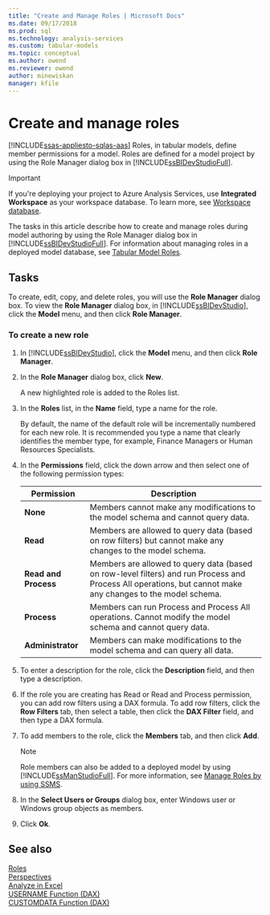 ```yaml
---
title: "Create and Manage Roles | Microsoft Docs"
ms.date: 09/17/2018
ms.prod: sql
ms.technology: analysis-services
ms.custom: tabular-models
ms.topic: conceptual
ms.author: owend
ms.reviewer: owend
author: minewiskan
manager: kfile
---
```

# Create and manage roles 
[!INCLUDE[ssas-appliesto-sqlas-aas](../../includes/ssas-appliesto-sqlas-aas.md)]
  Roles, in tabular models, define member permissions for a model. Roles are defined for a model project by using the Role Manager dialog box in [!INCLUDE[ssBIDevStudioFull](../../includes/ssbidevstudiofull-md.md)]. 

> [!IMPORTANT]
> If you're deploying your project to Azure Analysis Services, use **Integrated Workspace** as your workspace database. To learn more, see [Workspace database](workspace-database-ssas-tabular.md).
  
 The tasks in this article describe how to create and manage roles during model authoring by using the Role Manager dialog box in [!INCLUDE[ssBIDevStudioFull](../../includes/ssbidevstudiofull-md.md)]. For information about managing roles in a deployed model database, see [Tabular Model Roles](../../analysis-services/tabular-models/tabular-model-roles-ssas-tabular.md).  
  
## Tasks  
 To create, edit, copy, and delete roles, you will use the **Role Manager** dialog box. To view the **Role Manager** dialog box, in [!INCLUDE[ssBIDevStudio](../../includes/ssbidevstudio-md.md)], click the **Model** menu, and then click **Role Manager**.  
  
###  <a name="bkmk_new_role"></a> To create a new role  
  
1.  In [!INCLUDE[ssBIDevStudio](../../includes/ssbidevstudio-md.md)], click the **Model** menu, and then click **Role Manager**.  
  
2.  In the **Role Manager** dialog box, click **New**.  
  
     A new highlighted role is added to the Roles list.  
  
3.  In the **Roles** list, in the **Name** field, type a name for the role.  
  
     By default, the name of the default role will be incrementally numbered for each new role. It is recommended you type a name that clearly identifies the member type, for example, Finance Managers or Human Resources Specialists.  
  
4.  In the **Permissions** field, click the down arrow and then select one of the following permission types:  
  
    |Permission|Description|  
    |----------------|-----------------|  
    |**None**|Members cannot make any modifications to the model schema and cannot query data.|  
    |**Read**|Members are allowed to query data (based on row filters) but cannot make any changes to the model schema.|  
    |**Read and Process**|Members are allowed to query data (based on row-level filters) and run Process and Process All operations, but cannot make any changes to the model schema.|  
    |**Process**|Members can run Process and Process All operations. Cannot modify the model schema and cannot query data.|  
    |**Administrator**|Members can make modifications to the model schema and can query all data.|  
  
5.  To enter a description for the role, click the **Description** field, and then type a description.  
  
6.  If the role you are creating has Read or Read and Process permission, you can add row filters using a DAX formula. To add row filters, click the **Row Filters** tab, then select a table, then click the **DAX Filter** field, and then type a DAX formula.  
  
7.  To add members to the role, click the **Members** tab, and then click **Add**.  
  
    > [!NOTE]  
    >  Role members can also be added to a deployed model by using [!INCLUDE[ssManStudioFull](../../includes/ssmanstudiofull-md.md)]. For more information, see [Manage Roles by using SSMS](../../analysis-services/tabular-models/manage-roles-by-using-ssms-ssas-tabular.md).  
  
8.  In the **Select Users or Groups** dialog box, enter Windows user or Windows group objects as members.  
  
9. Click **Ok**.  
  
## See also  
 [Roles](../../analysis-services/tabular-models/roles-ssas-tabular.md)   
 [Perspectives](../../analysis-services/tabular-models/perspectives-ssas-tabular.md)   
 [Analyze in Excel](../../analysis-services/tabular-models/analyze-in-excel-ssas-tabular.md)   
 [USERNAME Function (DAX)](http://msdn.microsoft.com/en-us/22dddc4b-1648-4c89-8c93-f1151162b93f)   
 [CUSTOMDATA Function (DAX)](http://msdn.microsoft.com/en-us/58235ad8-226c-43cc-8a69-5a52ac19dd4e)  
  
  
